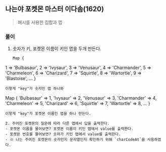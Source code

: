 ## 나는야 포켓몬 마스터 이다솜(1620)
> 해시를 사용한 집합과 맵 

### 풀이
1. 숫자가 키, 포켓몬 이름이 키인 맵을 두개 만든다. 
   ```
   Map {
  1 => 'Bulbasaur',
  2 => 'Ivysaur',
  3 => 'Venusaur',
  4 => 'Charmander',
  5 => 'Charmeleon',
  6 => 'Charizard',
  7 => 'Squirtle',
  8 => 'Wartortle',
  9 => 'Blastoise',
  ...
   }
   ``` 
   이렇게 "key"가 숫자인 맵 하나와
   ```
   Map {
  'Bulbasaur' => 1,
  'Ivysaur' => 2,
  'Venusaur' => 3,
  'Charmander' => 4,
  'Charmeleon' => 5,
  'Charizard' => 6,
  'Squirtle' => 7,
  'Wartortle' => 8,
  ...
   }
   ```
   이렇게 "key"가 포켓몬 이름인 맵을 하나 만든다. 

2. 주어진 포켓몬의 질문에 따라 다른 맵에서 답을 출력한다. 
   - 포켓몬 이름을 물어보면? 포켓몬 이름이 키인 맵에서 value를 출력한다. 
   - 포켓몬 번호를 물어보면? 숫자가 키인 맵에서 value를 출력한다. 
   - ※ 나는 주어진 포켓몬이 숫자인지 문자열인지 확인하기 위해 `charCodeAt`을 사용하였다.  